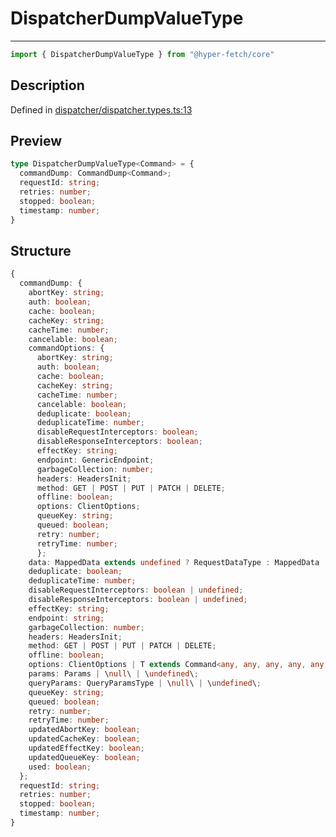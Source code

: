 

# DispatcherDumpValueType

<div class="api-docs__separator">

---

</div><div class="api-docs__import">

```ts
import { DispatcherDumpValueType } from "@hyper-fetch/core"
```

</div><div class="api-docs__section">

## Description

</div><div class="api-docs__description"><span class="api-docs__do-not-parse">



</span></div><p class="api-docs__definition">

Defined in [dispatcher/dispatcher.types.ts:13](https://github.com/BetterTyped/hyper-fetch/blob/3fe127e9/packages/core/src/dispatcher/dispatcher.types.ts#L13)

</p><div class="api-docs__section">

## Preview

</div><div class="api-docs__preview type">

```ts
type DispatcherDumpValueType<Command> = {
  commandDump: CommandDump<Command>; 
  requestId: string; 
  retries: number; 
  stopped: boolean; 
  timestamp: number; 
}
```

</div><div class="api-docs__section">

## Structure

</div><div class="api-docs__returns">

```ts
{
  commandDump: {
    abortKey: string;
    auth: boolean;
    cache: boolean;
    cacheKey: string;
    cacheTime: number;
    cancelable: boolean;
    commandOptions: {
      abortKey: string;
      auth: boolean;
      cache: boolean;
      cacheKey: string;
      cacheTime: number;
      cancelable: boolean;
      deduplicate: boolean;
      deduplicateTime: number;
      disableRequestInterceptors: boolean;
      disableResponseInterceptors: boolean;
      effectKey: string;
      endpoint: GenericEndpoint;
      garbageCollection: number;
      headers: HeadersInit;
      method: GET | POST | PUT | PATCH | DELETE;
      offline: boolean;
      options: ClientOptions;
      queueKey: string;
      queued: boolean;
      retry: number;
      retryTime: number;
      };
    data: MappedData extends undefined ? RequestDataType : MappedData | \null\ | \undefined\;
    deduplicate: boolean;
    deduplicateTime: number;
    disableRequestInterceptors: boolean | undefined;
    disableResponseInterceptors: boolean | undefined;
    effectKey: string;
    endpoint: string;
    garbageCollection: number;
    headers: HeadersInit;
    method: GET | POST | PUT | PATCH | DELETE;
    offline: boolean;
    options: ClientOptions | T extends Command<any, any, any, any, any, any, infer O, any, any, any> ? O : never;
    params: Params | \null\ | \undefined\;
    queryParams: QueryParamsType | \null\ | \undefined\;
    queueKey: string;
    queued: boolean;
    retry: number;
    retryTime: number;
    updatedAbortKey: boolean;
    updatedCacheKey: boolean;
    updatedEffectKey: boolean;
    updatedQueueKey: boolean;
    used: boolean;
  };
  requestId: string;
  retries: number;
  stopped: boolean;
  timestamp: number;
}
```

</div>